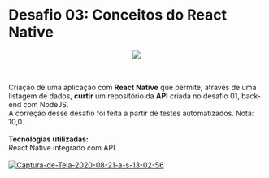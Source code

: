 # Desafio 03: Conceitos do React Native
<p align="center">
  <img src="https://camo.githubusercontent.com/8c13dc2618dbd7f76d1d574350b98fdee1335ce5/68747470733a2f2f726f636b6574736561742d63646e2e73332d73612d656173742d312e616d617a6f6e6177732e636f6d2f626f6f7463616d702d6865616465722e706e67"/>
</p>
<br><br>
Criação de uma aplicação com <b>React Native</b> que permite, através de uma listagem de dados, <b>curtir</b> um repositório da <b>API</b> criada no desafio 01, back-end com NodeJS.
<br>
A correção desse desafio foi feita a partir de testes automatizados. Nota: 10,0.
<br><br>
<b>Tecnologias utilizadas:</b>
<br>
React Native integrado com API.
<br><br>
<a href="https://ibb.co/BjBPT9G"><img src="https://i.ibb.co/BjBPT9G/Captura-de-Tela-2020-08-21-a-s-13-02-56.png" alt="Captura-de-Tela-2020-08-21-a-s-13-02-56" border="0"></a>
